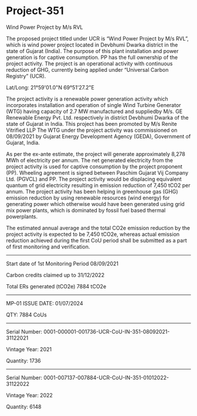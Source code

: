 # Project-351
Wind Power Project by M/s RVL

The proposed project titled under UCR is “Wind Power Project by M/s RVL”, which is wind power
project located in Devbhumi Dwarka district in the state of Gujarat (India). The purpose of this plant
installation and power generation is for captive consumption. PP has the full ownership of the project
activity. The project is an operational activity with continuous reduction of GHG, currently being
applied under “Universal Carbon Registry” (UCR).

Lat/Long: 21°59'01.0"N 69°51'27.2"E

The project activity is a renewable power generation activity which incorporates installation and
operation of single Wind Turbine Generator (WTG) having capacity of 2.7 MW manufactured and
suppliedby M/s. GE Renewable Energy Pvt. Ltd. respectively in district Devbhumi Dwarka of the
state of Gujarat in India. This project has been promoted by M/s Renite Vitrified LLP
The WTG under the project activity was commissioned on 08/09/2021 by Gujarat Energy
Development Agency (GEDA), Government of Gujarat, India.

As per the ex-ante estimate, the project will generate approximately 8,278 MWh of electricity per
annum. The net generated electricity from the project activity is used for captive consumption by the
project proponent (PP). Wheeling agreement is signed between Paschim Gujarat Vij Company Ltd.
(PGVCL) and PP. The project activity would be displacing equivalent quantum of grid electricity
resulting in emission reduction of 7,450 tCO2 per annum. The project activity has been helping in
greenhouse gas (GHG) emission reduction by using renewable resources (wind energy) for
generating power which otherwise would have been generated using grid mix power plants, which is
dominated by fossil fuel based thermal powerplants.

The estimated annual average and the total CO2e emission reduction by the project activity is
expected to be 7,450 tCO2e, whereas actual emission reduction achieved during the first CoU period
shall be submitted as a part of first monitoring and verification.
________________
Start date of 1st Monitoring Period 08/09/2021

Carbon credits claimed up to 31/12/2022

Total ERs generated (tCO2e) 7884 tCO2e
_____________________
MP-01 ISSUE DATE: 01/07/2024

QTY: 7884 CoUs
_____________
Serial Number: 0001-000001-001736-UCR-CoU-IN-351-08092021-31122021

Vintage Year: 2021

Quantity: 1736
_______________
Serial Number: 0001-007137-007884-UCR-CoU-IN-351-01012022-31122022

Vintage Year: 2022

Quantity: 6148
